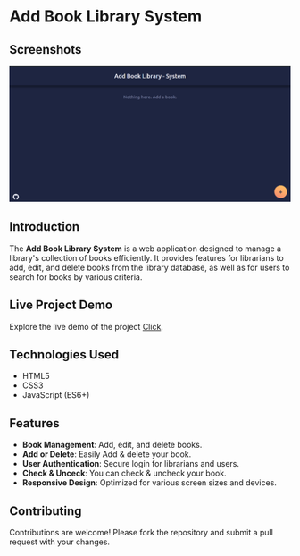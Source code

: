 # Add Book Library System

## Screenshots

![Demo Screenshot ](https://github.com/Daniish-Qureshi/Add-Book-Library-System/blob/main/desktop.png)

## Introduction

The **Add Book Library System** is a web application designed to manage a library's collection of books efficiently. It provides features for librarians to add, edit, and delete books from the library database, as well as for users to search for books by various criteria.

## Live Project Demo

Explore the live demo of the project [Click](https://daniish-qureshi.github.io/Add-Book-Library-System/).

## Technologies Used

- HTML5
- CSS3
- JavaScript (ES6+)

## Features

- **Book Management**: Add, edit, and delete books.
- **Add or Delete**: Easily Add & delete your book.
- **User Authentication**: Secure login for librarians and users.
- **Check & Unceck**: You can check & uncheck your book.
- **Responsive Design**: Optimized for various screen sizes and devices.

## Contributing

Contributions are welcome! Please fork the repository and submit a pull request with your changes.
